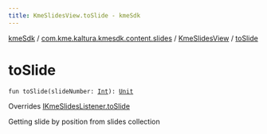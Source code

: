 ```yaml
---
title: KmeSlidesView.toSlide - kmeSdk
---
```


[kmeSdk](../../index.html) / [com.kme.kaltura.kmesdk.content.slides](../index.html) / [KmeSlidesView](index.html) / [toSlide](./to-slide.html)

# toSlide

`fun toSlide(slideNumber: `[`Int`](https://kotlinlang.org/api/latest/jvm/stdlib/kotlin/-int/index.html)`): `[`Unit`](https://kotlinlang.org/api/latest/jvm/stdlib/kotlin/-unit/index.html)

Overrides [IKmeSlidesListener.toSlide](../-i-kme-slides-listener/to-slide.html)

Getting slide by position from slides collection

